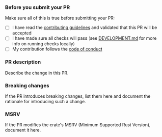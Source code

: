 ### Before you submit your PR

Make sure all of this is true before submitting your PR:

- [ ] I have read the [contributing guidelines](https://github.com/clechasseur/auxiliaire/blob/main/CONTRIBUTING.md) and validated that this PR will be accepted
- [ ] I have made sure all checks will pass (see [DEVELOPMENT.md](https://github.com/clechasseur/auxiliaire/blob/main/DEVELOPMENT.md) for more info on running checks locally)
- [ ] My contribution follows the [code of conduct](https://github.com/clechasseur/auxiliaire/blob/main/CODE_OF_CONDUCT.md)

### PR description

Describe the change in this PR.

### Breaking changes

If the PR introduces breaking changes, list them here and document the rationale for introducing such a change.

### MSRV

If the PR modifies the crate's MSRV (Minimum Supported Rust Version), document it here.
